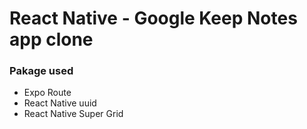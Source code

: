 
# React Native - Google Keep Notes app clone

### Pakage used
- Expo Route
- React Native uuid
- React Native Super Grid